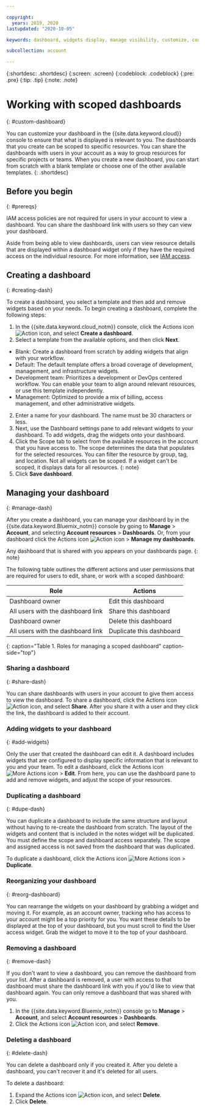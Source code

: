 ```yaml
---

copyright:
  years: 2019, 2020 
lastupdated: "2020-10-05"

keywords: dashboard, widgets display, manage visibility, customize, console, dashboard templates 

subcollection: account

---
```


{:shortdesc: .shortdesc}
{:screen: .screen}
{:codeblock: .codeblock}
{:pre: .pre}
{:tip: .tip}
{:note: .note}

# Working with scoped dashboards 
{: #custom-dashboard}

You can customize your dashboard in the {{site.data.keyword.cloud}} console to ensure that what is displayed is relevant to you. The dashboards that you create can be scoped to specific resources. You can share the dashboards with users in your account as a way to group resources for specific projects or teams. When you create a new dashboard, you can start from scratch with a blank template or choose one of the other available templates.
{: .shortdesc}

## Before you begin
{: #prereqs}

 IAM access policies are not required for users in your account to view a dashboard. You can share the dashboard link with users so they can view your dashboard.

Aside from being able to view dashboards, users can view resource details that are displayed within a dashboard widget only if they have the required access on the individual resource. For more information, see [IAM access](/docs/account?topic=account-userroles). 

## Creating a dashboard 
{: #creating-dash}

To create a dashboard, you select a template and then add and remove widgets based on your needs. To begin creating a dashboard, complete the following steps:  

1. In the {{site.data.keyword.cloud_notm}} console, click the Actions icon ![Action icon](../icons/action-menu-icon.svg), and select **Create a dashboard**. 
2. Select a template from the available options, and then click **Next**. 
  * Blank: Create a dashboard from scratch by adding widgets that align with your workflow.
  * Default: The default template offers a broad coverage of development, management, and infrastructure widgets.
  * Development team: Prioritizes a development or DevOps centered workflow. You can enable your team to align around relevant resources, or use this template independently.
  * Management: Optimized to provide a mix of billing, access management, and other administrative widgets.
2. Enter a name for your dashboard. The name must be 30 characters or less. 
3. Next, use the Dashboard settings pane to add relevant widgets to your dashboard. To add widgets, drag the widgets onto your dashboard. 
4. Click the Scope tab to select from the available resources in the account that you have access to. The scope determines the data that populates for the selected resources. You can filter the resource by group, tag, and location. 
   Not all widgets can be scoped. If a widget can't be scoped, it displays data for all resources. 
   {: note}
5. Click **Save dashboard**. 

## Managing your dashboard 
{: #manage-dash}

After you create a dashboard, you can manage your dashboard by in the {{site.data.keyword.Bluemix_notm}} console by going to **Manage** > **Account**, and selecting **Account resources** > **Dashboards**. Or, from your dashboard click the Actions icon ![Action icon](../icons/action-menu-icon.svg ) > **Manage my dashboards**.

Any dashboard that is shared with you appears on your dashboards page. 
{: note}

The following table outlines the different actions and user permissions that are required for users to edit, share, or work with a scoped dashboard:

| Role     |	Actions  |	
|------------|-------------------|
| Dashboard owner  | Edit this dashboard   |
| All users with the dashboard link   | Share this dashboard  |
| Dashboard owner | Delete this dashboard  |
| All users with the dashboard link    | Duplicate this dashboard |
{: caption="Table 1. Roles for managing a scoped dashboard" caption-side="top"} 

### Sharing a dashboard
{: #share-dash}

You can share dashboards with users in your account to give them access to view the dashboard. To share a dashboard, click the Actions icon ![Action icon](../icons/action-menu-icon.svg), and select **Share**. After you share it with a user and they click the link, the dashboard is added to their account. 

### Adding widgets to your dashboard 
{: #add-widgets}

Only the user that created the dashboard can edit it. A dashboard includes widgets that are configured to display specific information that is relevant to you and your team. To edit a dashboard, click the Actions icon ![More Actions icon](../icons/action-menu-icon.svg) > **Edit**. From here, you can use the dashboard pane to add and remove widgets, and adjust the scope of your resources. 

### Duplicating a dashboard
{: #dupe-dash}

You can duplicate a dashboard to include the same structure and layout without having to re-create the dashboard from scratch. The layout of the widgets and content that is included in the notes widget will be duplicated. You must define the scope and dashboard access separately. The scope and assigned access is not saved from the dashboard that was duplicated. 

 To duplicate a dashboard, click the Actions icon ![More Actions icon](../icons/action-menu-icon.svg) > **Duplicate**.

### Reorganizing your dashboard
{: #reorg-dashboard}

You can rearrange the widgets on your dashboard by grabbing a widget and moving it. For example, as an account owner, tracking who has access to your account might be a top priority for you. You want these details to be displayed at the top of your dashboard, but you must scroll to find the User access widget. Grab the widget to move it to the top of your dashboard.

### Removing a dashboard 
{: #remove-dash}

If you don't want to view a dashboard, you can remove the dashboard from your list. After a dashboard is removed, a user with access to that dashboard must share the dashboard link with you if you'd like to view that dashboard again. You can only remove a dashboard that was shared with you. 

1. In the {{site.data.keyword.Bluemix_notm}} console go to **Manage** > **Account**, and select **Account resources** > **Dashboards**.
2. Click the Actions icon ![Action icon](../icons/action-menu-icon.svg), and select **Remove**. 

### Deleting a dashboard 
{: #delete-dash}

You can delete a dashboard only if you created it. After you delete a dashboard, you can't recover it and it's deleted for all users.

To delete a dashboard: 
1. Expand the Actions icon ![Action icon](../icons/action-menu-icon.svg), and select **Delete**.
2. Click **Delete**. 


